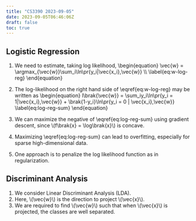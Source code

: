```yaml
---
title: "CS3390 2023-09-05"
date: 2023-09-05T06:46:06Z
draft: false
toc: true
---
```


## Logistic Regression

1. We need to estimate, taking log likelihood,
\begin{equation}
\vec{w} = \argmax\_{\vec{w}}\sum\_i\ln\pr{y\_i|\vec{x\_i},\vec{w}} \\\\
\label{eq:w-log-reg}
\end{equation}

2. The log-likelihood on the right hand side of \eqref{eq:w-log-reg} may be written as
\begin{equation}
l\brak{\vec{w}} = \sum\_iy\_i\ln\pr{y\_i = 1|\vec{x\_i},\vec{w}} + \brak{1-y\_i}\ln\pr{y\_i = 0 | \vec{x\_i},\vec{w}}
\label{eq:log-reg-sum}
\end{equation}

3. We can maximize the negative of \eqref{eq:log-reg-sum} using gradient descent, since \\(f\brak{x} = \log\brak{x}\\) is concave.

4. Maximizing \eqref{eq:log-reg-sum} can lead to overfitting, especially for sparse high-dimensional data.

5. One approach is to penalize the log likelihood function as in regularization.

## Discriminant Analysis

1. We consider Linear Discriminant Analysis (LDA).
2. Here, \\(\vec{w}\\) is the direction to project \\(\vec{x}\\).
3. We are required to find \\(\vec{w}\\) such that when \\(\vec{x}\\) is projected, the classes are well separated.
